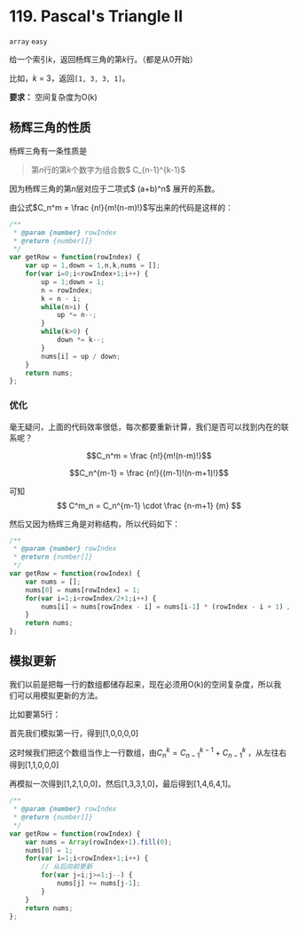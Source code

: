 # 119. Pascal's Triangle II

`array` `easy`

给一个索引*k*，返回杨辉三角的第*k*行。（都是从0开始）

比如，*k* = 3，返回`[1, 3, 3, 1]`。

**要求：**
空间复杂度为O(k)

##  杨辉三角的性质

杨辉三角有一条性质是

> 第*n*行的第*k*个数字为组合数$ C_{n-1}^{k-1}$   

因为杨辉三角的第*n*层对应于二项式$ (a+b)^n$ 展开的系数。

由公式$C_n^m = \frac {n!}{m!(n-m)!}$写出来的代码是这样的：

```js
/**
 * @param {number} rowIndex
 * @return {number[]}
 */
var getRow = function(rowIndex) {
    var up = 1,down = 1,n,k,nums = [];
    for(var i=0;i<rowIndex+1;i++) {
        up = 1;down = 1;
        n = rowIndex;
        k = n - i;
        while(n>i) {
            up *= n--;
        }
        while(k>0) {
            down *= k--;
        }
        nums[i] = up / down;
    }
    return nums;
};
```

### 优化

毫无疑问，上面的代码效率很低，每次都要重新计算，我们是否可以找到内在的联系呢？

$$C_n^m = \frac {n!}{m!(n-m)!}$$ 

$$C_n^{m-1} = \frac {n!}{(m-1)!(n-m+1)!}$$

可知 $$ C^m_n = C_n^{m-1} \cdot \frac {n-m+1} {m} $$

然后又因为杨辉三角是对称结构，所以代码如下：

```js
/**
 * @param {number} rowIndex
 * @return {number[]}
 */
var getRow = function(rowIndex) {
    var nums = [];
    nums[0] = nums[rowIndex] = 1;
    for(var i=1;i<rowIndex/2+1;i++) {
        nums[i] = nums[rowIndex - i] = nums[i-1] * (rowIndex - i + 1) / i;
    }
    return nums;
};
```

## 模拟更新

我们以前是把每一行的数组都储存起来，现在必须用O(k)的空间复杂度，所以我们可以用模拟更新的方法。

比如要第5行：

首先我们模拟第一行，得到[1,0,0,0,0]

这时候我们把这个数组当作上一行数组，由$C_n^k = C_{n-1}^{k-1} + C_{n-1}^{k}$ ，从左往右得到[1,1,0,0,0] 

再模拟一次得到[1,2,1,0,0]，然后[1,3,3,1,0]，最后得到[1,4,6,4,1]。

```js
/**
 * @param {number} rowIndex
 * @return {number[]}
 */
var getRow = function(rowIndex) {
    var nums = Array(rowIndex+1).fill(0);
    nums[0] = 1;
    for(var i=1;i<rowIndex+1;i++) {
      	// 从后向前更新
        for(var j=i;j>=1;j--) {
            nums[j] += nums[j-1];
        }
    }
    return nums;
};
```



